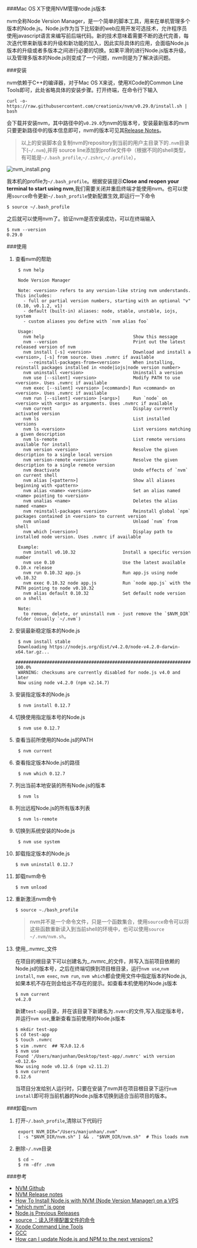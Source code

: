 ###Mac OS X下使用NVM管理node.js版本

nvm全称Node Version Manager，是一个简单的脚本工具，用来在单机管理多个版本的Node.js。Node.js作为当下比较新的web应用开发可选技术，允许程序员使用javascript语言来编写前后端代码。新的技术意味着需要不断的迭代完善，每次迭代带来新版本的升级和新功能的加入，因此实际具体的应用，会面临Node.js版本的升级或者多版本之间进行必要的切换。如果平滑的进行Node.js版本升级，以及管理多版本的Node.js则变成了一个问题，nvm则是为了解决该问题。

###安装

nvm依赖于C++的编译器，对于Mac OS X来说，使用XCode的Common Line Tools即可，此处省略具体的安装步骤。打开终端，在命令行下输入

	curl -o- https://raw.githubusercontent.com/creationix/nvm/v0.29.0/install.sh | bash
	
会下载并安装nvm，其中路径中的`v0.29.0`为nvm的版本号，安装最新版本的nvm只要更新路径中的版本信息即可，nvm的版本可见其[Release Notes][3]。

>以上的安装脚本会复制nvm的repository到当前的用户主目录下的`.nvm`目录下(`~/.nvm`),并将 source line添加到profile文件中（根据不同的shell类型，有可能是`~/.bash_profile`,`~/.zshrc`,`~/.profile`），

![nvm_install.png](nvm_install.png)

我本机的profile为`~/.bash_profile`。根据安装提示**Close and reopen your terminal to start using nvm**,我们需要关闭并重启终端才能使用nvm。也可以使用`source`命令更新`~/.bash_profile`使新配置生效,即运行一下命令

	$ source ~/.bash_profile
	
之后就可以使用nvm了。验证nvm是否安装成功，可以在终端输入

	$ nvm --version
	0.29.0
	
###使用

1. 查看nvm的帮助

		$ nvm help
		
		Node Version Manager

		Note: <version> refers to any version-like string nvm understands. This includes:
		  - full or partial version numbers, starting with an optional "v" (0.10, v0.1.2, v1)
		  - default (built-in) aliases: node, stable, unstable, iojs, system
		  - custom aliases you define with `nvm alias foo`

		Usage:
		  nvm help                                  Show this message
		  nvm --version                             Print out the latest released version of nvm
		  nvm install [-s] <version>                Download and install a <version>, [-s] from source. Uses .nvmrc if available
		    --reinstall-packages-from=<version>     When installing, reinstall packages installed in <node|iojs|node version number>
		  nvm uninstall <version>                   Uninstall a version
		  nvm use [--silent] <version>              Modify PATH to use <version>. Uses .nvmrc if available
		  nvm exec [--silent] <version> [<command>] Run <command> on <version>. Uses .nvmrc if available
		  nvm run [--silent] <version> [<args>]     Run `node` on <version> with <args> as arguments. Uses .nvmrc if available
		  nvm current                               Display currently activated version
		  nvm ls                                    List installed versions
		  nvm ls <version>                          List versions matching a given description
		  nvm ls-remote                             List remote versions available for install
		  nvm version <version>                     Resolve the given description to a single local version
		  nvm version-remote <version>              Resolve the given description to a single remote version
		  nvm deactivate                            Undo effects of `nvm` on current shell
		  nvm alias [<pattern>]                     Show all aliases beginning with <pattern>
		  nvm alias <name> <version>                Set an alias named <name> pointing to <version>
		  nvm unalias <name>                        Deletes the alias named <name>
		  nvm reinstall-packages <version>          Reinstall global `npm` packages contained in <version> to current version
		  nvm unload                                Unload `nvm` from shell
		  nvm which [<version>]                     Display path to installed node version. Uses .nvmrc if available

		Example:
		  nvm install v0.10.32                  Install a specific version number
		  nvm use 0.10                          Use the latest available 0.10.x release
		  nvm run 0.10.32 app.js                Run app.js using node v0.10.32
		  nvm exec 0.10.32 node app.js          Run `node app.js` with the PATH pointing to node v0.10.32
		  nvm alias default 0.10.32             Set default node version on a shell

		Note:
		  to remove, delete, or uninstall nvm - just remove the `$NVM_DIR` folder (usually `~/.nvm`)

2. 安装最新稳定版本的Node.js

		$ nvm install stable
		Downloading https://nodejs.org/dist/v4.2.0/node-v4.2.0-darwin-x64.tar.gz...
		######################################################################## 100.0%
		WARNING: checksums are currently disabled for node.js v4.0 and later
		Now using node v4.2.0 (npm v2.14.7)

3. 安装指定版本的Node.js

		$ nvm install 0.12.7
		
4. 切换使用指定版本号的Node.js		

		$ nvm use 0.12.7
5. 查看当前所使用的Node.js的PATH

		$ nvm current	
			
6. 查看指定版本Node.js的路径		

		$ nvm which 0.12.7

7. 列出当前本地安装的所有Node.js的版本

		$ nvm ls

8. 列出远程Node.js的所有版本列表

		$ nvm ls-remote
		
9. 切换到系统安装的Node.js

		$ nvm use system
10. 卸载指定版本的Node.js

		$ nvm uninstall 0.12.7
		
11. 卸载nvm命令

		$ nvm unload
		
12. 重新激活nvm命令

		$ source ~./bash_profile	
			
	> nvm并不是一个命令文件，只是一个函数集合，使用`source`命令可以将这些函数重新读入到当前shell的环境中，也可以使用`source ~/.nvm/nvm.sh`。

13. 使用_.nvmrc_文件

	在项目的根目录下可以创建名为_.nvmrc_的文件，并写入当前项目依赖的Node.js的版本号，之后在终端切换到项目根目录，运行`nvm use`,`nvm install`, `nvm exec`, `nvm run`, `nvm which`都会使用文件中指定版本的Node.js,如果本机不存在则会给出不存在的提示。如查看本机使用的Node.js版本
	
		$ nvm current
		v4.2.0
		
	新建`test-app`目录，并在该目录下新建名为`.nvmrc`的文件,写入指定版本号，并运行`nvm use`,重新查看当前使用的Node.js版本
		
		$ mkdir test-app
		$ cd test-app
		$ touch .nvmrc
		$ vim .nvmrc  ## 写入0.12.6
		$ nvm use
		Found '/Users/manjunhan/Desktop/test-app/.nvmrc' with version <0.12.6>
		Now using node v0.12.6 (npm v2.11.2)
		$ nvm current
		0.12.6
		
	当项目分发给别人运行时，只要在安装了nvm并在项目根目录下运行`nvm install`即可将当前机器的Node.js版本切换到适合当前项目的版本。
	
###卸载nvm

1. 打开`~/.bash_profile`,清除以下代码行

		export NVM_DIR="/Users/manjunhan/.nvm"
		[ -s "$NVM_DIR/nvm.sh" ] && . "$NVM_DIR/nvm.sh"  # This loads nvm
		
2. 删除`~/.nvm`目录		

		$ cd ~
		$ rm -dfr .nvm		
	
	
		


###参考

+ [NVM Github][1]
+ [NVM Release notes][3]
+ [How To Install Node.js with NVM (Node Version Manager) on a VPS][2]
+ [“which nvm” is gone][4]
+ [Node.js Previous Releases][5]
+ [source ：读入环境配置文件的命令][6]
+ [Xcode Command Line Tools][7]
+ [GCC][8]
+ [How can I update Node.js and NPM to the next versions?][9]

[1]: https://github.com/creationix/nvm
[2]: https://www.digitalocean.com/community/tutorials/how-to-install-node-js-with-nvm-node-version-manager-on-a-vps
[3]: https://github.com/creationix/nvm/releases
[4]: http://stackoverflow.com/questions/19131781/which-nvm-is-gone
[5]: https://nodejs.org/en/download/releases/
[6]: http://vbird.dic.ksu.edu.tw/linux_basic/0320bash_4.php#source
[7]: http://railsapps.github.io/xcode-command-line-tools.html
[8]: https://zh.wikipedia.org/wiki/GCC
[9]: http://stackoverflow.com/questions/6237295/how-can-i-update-node-js-and-npm-to-the-next-versions?rq=1